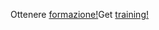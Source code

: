 <span data-ttu-id="5173a-101">Ottenere [formazione!](/learn/browse/?products=dynamics-business-central)</span><span class="sxs-lookup"><span data-stu-id="5173a-101">Get [training!](/learn/browse/?products=dynamics-business-central)</span></span>

